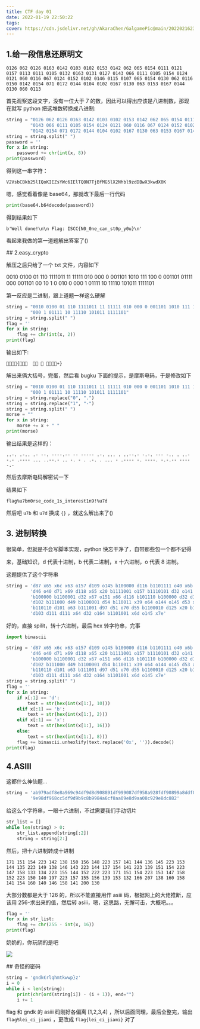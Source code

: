 ```yaml
---
title: CTF day 01
date: 2022-01-19 22:50:22
tags:
cover: https://cdn.jsdelivr.net/gh/AkaraChen/GalgamePic@main/20220216230304.png
---
```


## 1.给一段信息还原明文

```textile
0126 062 0126 0163 0142 0103 0102 0153 0142 062 065 0154 0111 0121 0157 0113 0111 0105 0132 0163 0131 0127 0143 066 0111 0105 0154 0124 0121 060 0116 067 0124 0152 0102 0146 0115 0107 065 0154 0130 062 0116 0150 0142 0154 071 0172 0144 0104 0102 0167 0130 063 0153 0167 0144 0130 060 0113 
```

首先观察这段文字，没有一位大于 7 的数，因此可以得出应该是八进制数，那现在就写 python 把这堆数转换成八进制:

```python
string = "0126 062 0126 0163 0142 0103 0102 0153 0142 062 065 0154 0111 0121 0157 0113 0111 0105 0132 0163 0131 0127 " \
         "0143 066 0111 0105 0154 0124 0121 060 0116 067 0124 0152 0102 0146 0115 0107 065 0154 0130 062 0116 0150 " \
         "0142 0154 071 0172 0144 0104 0102 0167 0130 063 0153 0167 0144 0130 060 0113"
string = string.split(" ")
password = ''
for x in string:
    password += chr(int(x, 8))
print(password)
```

得到这一串字符：

`V2VsbCBkb25lIQoKIEZsYWc6IElTQ0N7TjBfMG5lX2Nhbl9zdDBwX3kwdX0K`

嗯，感觉看着像是 base64，那就改下最后一行代码

```python
print(base64.b64decode(password))
```

得到结果如下

`b'Well done!\n\n Flag: ISCC{N0_0ne_can_st0p_y0u}\n'`

看起来我做的第一道题解出答案了()

## 2.easy_crypto

解压之后只给了一个 txt 文件，内容如下

0010 0100 01 110 1111011 11 11111 010 000 0 001101 1010 111 100 0 001101 01111 000 001101 00 10 1 0 010 0 000 1 01111 10 11110 101011 1111101

第一反应是二进制，跟上道题一样这么硬解

```python
string = "0010 0100 01 110 1111011 11 11111 010 000 0 001101 1010 111 100 0 001101 01111 000 001101 00 10 1 0 010 0 " \
         "000 1 01111 10 11110 101011 1111101"
string = string.split(" ")
flag = ''
for x in string:
    flag += chr(int(x, 2))
print(flag)
```

输出如下:

`{ 
  +}`

解出来俩大括号，完蛋，然后看 bugku 下面的提示，是摩斯电码，于是修改如下

```python
string = "0010 0100 01 110 1111011 11 11111 010 000 0 001101 1010 111 100 0 001101 01111 000 001101 00 10 1 0 010 0 " \
         "000 1 01111 10 11110 101011 1111101"
string = string.replace("0", ".")
string = string.replace("1", "-")
string = string.split(" ")
morse = ""
for x in string:
    morse += x + " "
print(morse)
```

输出结果是这样的：

`..-. .-.. .- --. ----.-- -- ----- .-. ... . ..--.- -.-. --- -.. . ..--.- .---- ... ..--.- .. -. - . .-. . ... - .---- -. ----. -.-.-- -----.-`

然后去摩斯电码解密试一下

结果如下

`flag%u7bm0rse_code_1s_interest1n9!%u7d`

然后吧 `u7b` 和 `u7d` 换成 `{}` ，就这么解出来了()

## 3. 进制转换

很简单，但就是不会写脚本实现，python 快忘干净了，自带那些包一个都不记得

来，基础知识，d 代表十进制，b 代表二进制，x 十六进制，o 代表 8 进制。

这题提供了这个字符串

```python
string = 'd87 x65 x6c x63 o157 d109 o145 b100000 d116 b1101111 o40 x6b b1100101 b1101100 o141 d105 x62 d101 b1101001 ' \
         'd46 o40 d71 x69 d118 x65 x20 b1111001 o157 b1110101 d32 o141 d32 d102 o154 x61 x67 b100000 o141 d115 ' \
         'b100000 b1100001 d32 x67 o151 x66 d116 b101110 b100000 d32 d102 d108 d97 o147 d123 x31 b1100101 b110100 d98 ' \
         'd102 b111000 d49 b1100001 d54 b110011 x39 o64 o144 o145 d53 x61 b1100010 b1100011 o60 d48 o65 b1100001 x63 ' \
         'b110110 d101 o63 b111001 d97 d51 o70 d55 b1100010 d125 x20 b101110 x20 b1001000 d97 d118 o145 x20 d97 o40 ' \
         'd103 d111 d111 x64 d32 o164 b1101001 x6d o145 x7e'
```

好的，直接 spilit，转十六进制，最后 hex 转字符串，完事

```python
import binascii

string = 'd87 x65 x6c x63 o157 d109 o145 b100000 d116 b1101111 o40 x6b b1100101 b1101100 o141 d105 x62 d101 b1101001 ' \
         'd46 o40 d71 x69 d118 x65 x20 b1111001 o157 b1110101 d32 o141 d32 d102 o154 x61 x67 b100000 o141 d115 ' \
         'b100000 b1100001 d32 x67 o151 x66 d116 b101110 b100000 d32 d102 d108 d97 o147 d123 x31 b1100101 b110100 d98 ' \
         'd102 b111000 d49 b1100001 d54 b110011 x39 o64 o144 o145 d53 x61 b1100010 b1100011 o60 d48 o65 b1100001 x63 ' \
         'b110110 d101 o63 b111001 d97 d51 o70 d55 b1100010 d125 x20 b101110 x20 b1001000 d97 d118 o145 x20 d97 o40 ' \
         'd103 d111 d111 x64 d32 o164 b1101001 x6d o145 x7e'
string = string.split(" ")
flag = ''
for x in string:
    if x[:1] == 'd':
        text = str(hex(int(x[1:], 10)))
    elif x[:1] == 'b':
        text = str(hex(int(x[1:], 2)))
    elif x[:1] == 'x':
        text = str(hex(int(x[1:], 16)))
    else:
        text = str(hex(int(x[1:], 8)))
    flag += binascii.unhexlify(text.replace('0x', '')).decode()
print(flag)
```

## 4.ASIII

这都什么神仙题...

```python
string = 'ab979adf8e8a969c94df9d8d908891df999087df958a928fdf90899a8ddf8b979adf939e8586df9b9098dedfab979adf9993' \
         '9e98df968cc5df9d9b9c8b9984a6cf8aa09e8d9aa08c929e8dc882'
```

给这么个字符串，一眼十六进制，不过需要我们手动切片

```python
str_list = []
while len(string) > 0:
    str_list.append(string[:2])
    string = string[2:]
```

然后，把十六进制转成十进制

`171 151 154 223 142 138 150 156 148 223 157 141 144 136 145 223 153 144 135 223 149 138 146 143 223 144 137 154 141 223 139 151 154 223 147 158 133 134 223 155 144 152 222 223 171 151 154 223 153 147 158 152 223 150 140 197 223 157 155 156 139 153 132 166 207 138 160 158 141 154 160 140 146 158 141 200 130 `

大部分数都是大于 126 的，所以不能直接用作 asiii 码，根据网上的大佬推断，应该用 256-求出来的值，然后转 asiii，嗯，这思路，无懈可击，大概吧。。。

```python
flag = ''
for x in str_list:
    flag += chr(255 - int(x, 16))
print(flag)
```

奶奶的，你玩阴的是吧

![](https://pic.rmb.bdstatic.com/bjh/9a93e383053dc57966334de093f1080a.png)

## 奇怪的密码

```python
string = 'gndk€rlqhmtkwwp}z'
i = 0
while i < len(string):
    print(chr(ord(string[i]) - (i + 1)), end="")
    i += 1
```

flag 和 gndk 的 asiii 码刚好各偏离 [1,2,3,4] ，所以后面同理，最后全整完，输出 `flag₧lei_ci_jiami` ，更改成 `flag{lei_ci_jiami}` 对了